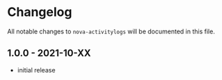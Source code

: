 # Changelog

All notable changes to `nova-activitylogs` will be documented in this file.

## 1.0.0 - 2021-10-XX

- initial release
